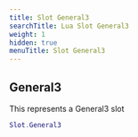 ```yaml
---
title: Slot General3
searchTitle: Lua Slot General3
weight: 1
hidden: true
menuTitle: Slot General3
---
```

## General3

This represents a General3 slot
```lua
Slot.General3
```